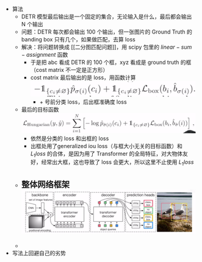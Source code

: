 - 算法
	- DETR 模型最后输出是一个固定的集合，无论输入是什么，最后都会输出 N 个输出
	- 问题：DETR 每次都会输出 100 个输出，但一张图片的 Ground Truth 的 banding box 只有几个，如果做匹配，去算 loss
	- 解决：将问题转换成 [[二分图匹配问题]]，用 scipy 包里的 $linear-sum-assignment$ 函数
		- 于是把 abc 看成 DETR 的 100 个框，xyz 看成是 ground truth 的框（cost matrix 不一定是正方形）
		- cost matrix 最后输出的是 loss，用函数计算 ![9d6f19c23ca34d9e05c4b6abcde54ce.png](../assets/9d6f19c23ca34d9e05c4b6abcde54ce_1655436916316_0.png)
			- $+$ 号前分类 loss，后出框准确度 loss
	- 最后的目标函数 ![9285226453376829a88769365eb9711.png](../assets/9285226453376829a88769365eb9711_1655437055170_0.png)
		- 依然是分类的 loss 和出框的 loss
		- 出框处用了generalized iou loss（与框大小无关的目标函数）和 $L_1 loss$ 的合体，是因为用了 Transformer 的全局特征，对大物体友好，经常出大框，这也导致了 loss 会更大，所以这里不止使用 $L_1 loss$
	- 整体网络框架
	  ![415b33813e18567e7866790f39c40bb.png](../assets/415b33813e18567e7866790f39c40bb_1655437368259_0.png)
		-
	-
- 写法上回避自己的劣势